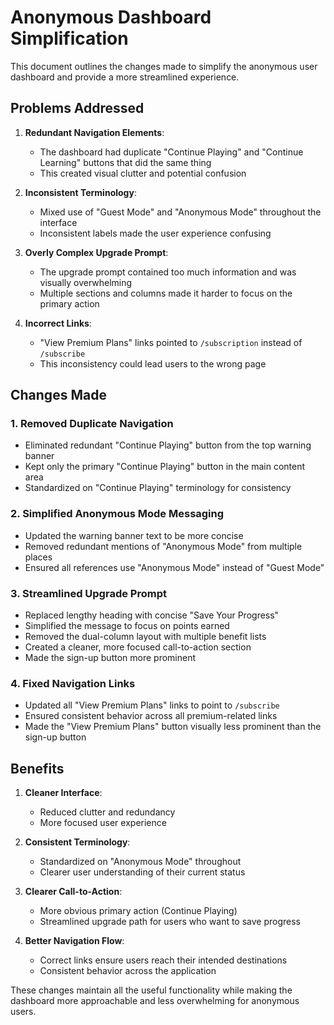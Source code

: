 # Anonymous Dashboard Simplification

This document outlines the changes made to simplify the anonymous user dashboard and provide a more streamlined experience.

## Problems Addressed

1. **Redundant Navigation Elements**:
   - The dashboard had duplicate "Continue Playing" and "Continue Learning" buttons that did the same thing
   - This created visual clutter and potential confusion

2. **Inconsistent Terminology**:
   - Mixed use of "Guest Mode" and "Anonymous Mode" throughout the interface
   - Inconsistent labels made the user experience confusing

3. **Overly Complex Upgrade Prompt**:
   - The upgrade prompt contained too much information and was visually overwhelming
   - Multiple sections and columns made it harder to focus on the primary action

4. **Incorrect Links**:
   - "View Premium Plans" links pointed to `/subscription` instead of `/subscribe`
   - This inconsistency could lead users to the wrong page

## Changes Made

### 1. Removed Duplicate Navigation

- Eliminated redundant "Continue Playing" button from the top warning banner
- Kept only the primary "Continue Playing" button in the main content area
- Standardized on "Continue Playing" terminology for consistency

### 2. Simplified Anonymous Mode Messaging

- Updated the warning banner text to be more concise
- Removed redundant mentions of "Anonymous Mode" from multiple places
- Ensured all references use "Anonymous Mode" instead of "Guest Mode"

### 3. Streamlined Upgrade Prompt

- Replaced lengthy heading with concise "Save Your Progress"
- Simplified the message to focus on points earned
- Removed the dual-column layout with multiple benefit lists
- Created a cleaner, more focused call-to-action section
- Made the sign-up button more prominent

### 4. Fixed Navigation Links

- Updated all "View Premium Plans" links to point to `/subscribe`
- Ensured consistent behavior across all premium-related links
- Made the "View Premium Plans" button visually less prominent than the sign-up button

## Benefits

1. **Cleaner Interface**: 
   - Reduced clutter and redundancy
   - More focused user experience

2. **Consistent Terminology**:
   - Standardized on "Anonymous Mode" throughout
   - Clearer user understanding of their current status

3. **Clearer Call-to-Action**:
   - More obvious primary action (Continue Playing)
   - Streamlined upgrade path for users who want to save progress

4. **Better Navigation Flow**:
   - Correct links ensure users reach their intended destinations
   - Consistent behavior across the application

These changes maintain all the useful functionality while making the dashboard more approachable and less overwhelming for anonymous users.